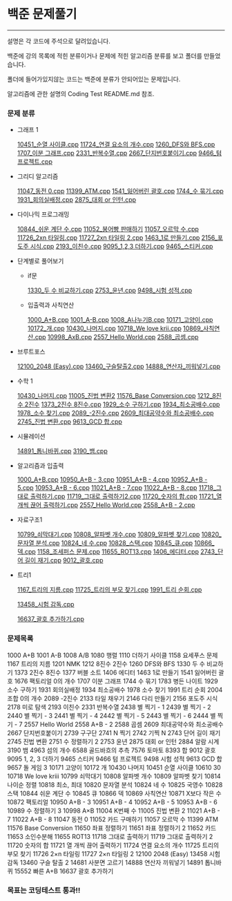 # 백준 문제풀기
------------------------------------------------
설명은 각 코드에 주석으로 달려있습니다.


백준에 강의 목록에 적힌 분류이거나 문제에 적힌 알고리즘 분류를 보고 폴더를 만들었습니다.

폴더에 들어가있지않는 코드는 백준에 분류가 안되어있는 문제입니다.

알고리즘에 관한 설명의 Coding Test README.md 참조.


### 문제 분류

- 그래프 1

    [10451_순열 사이클.cpp](https://github.com/GwonHJ/CodingTest/blob/main/%EB%B0%B1%EC%A4%80/%EA%B7%B8%EB%9E%98%ED%94%841/10451_%EC%88%9C%EC%97%B4%20%EC%82%AC%EC%9D%B4%ED%81%B4.cpp)
    [11724_연결 요소의 개수.cpp](https://github.com/GwonHJ/CodingTest/blob/main/%EB%B0%B1%EC%A4%80/%EA%B7%B8%EB%9E%98%ED%94%841/11724_%EC%97%B0%EA%B2%B0%20%EC%9A%94%EC%86%8C%EC%9D%98%20%EA%B0%9C%EC%88%98.cpp)
    [1260_DFS와 BFS.cpp](https://github.com/GwonHJ/CodingTest/blob/main/%EB%B0%B1%EC%A4%80/%EA%B7%B8%EB%9E%98%ED%94%841/1260_DFS%EC%99%80%20BFS.cpp)
    [1707_이분 그래프.cpp](https://github.com/GwonHJ/CodingTest/blob/main/%EB%B0%B1%EC%A4%80/%EA%B7%B8%EB%9E%98%ED%94%841/1707_%EC%9D%B4%EB%B6%84%20%EA%B7%B8%EB%9E%98%ED%94%84.cpp)
    [2331_반복수열.cpp](https://github.com/GwonHJ/CodingTest/blob/main/%EB%B0%B1%EC%A4%80/%EA%B7%B8%EB%9E%98%ED%94%841/2331_%EB%B0%98%EB%B3%B5%EC%88%98%EC%97%B4.cpp)
    [2667_단지번호붙이기.cpp](https://github.com/GwonHJ/CodingTest/blob/main/%EB%B0%B1%EC%A4%80/%EA%B7%B8%EB%9E%98%ED%94%841/2667_%EB%8B%A8%EC%A7%80%EB%B2%88%ED%98%B8%EB%B6%99%EC%9D%B4%EA%B8%B0.cpp)
    [9466_텀 프로젝트.cpp](https://github.com/GwonHJ/CodingTest/blob/main/%EB%B0%B1%EC%A4%80/%EA%B7%B8%EB%9E%98%ED%94%841/9466_%ED%85%80%20%ED%94%84%EB%A1%9C%EC%A0%9D%ED%8A%B8.cpp)

- 그리디 알고리즘

    [11047_동전 0.cpp](https://github.com/GwonHJ/CodingTest/blob/main/%EB%B0%B1%EC%A4%80/%EA%B7%B8%EB%A6%AC%EB%94%94%20%EC%95%8C%EA%B3%A0%EB%A6%AC%EC%A6%98/11047_%EB%8F%99%EC%A0%84%200.cpp)
    [11399_ATM.cpp](https://github.com/GwonHJ/CodingTest/blob/main/%EB%B0%B1%EC%A4%80/%EA%B7%B8%EB%A6%AC%EB%94%94%20%EC%95%8C%EA%B3%A0%EB%A6%AC%EC%A6%98/11399_ATM.cpp)
    [1541_잃어버린 괄호.cpp](https://github.com/GwonHJ/CodingTest/blob/main/%EB%B0%B1%EC%A4%80/%EA%B7%B8%EB%A6%AC%EB%94%94%20%EC%95%8C%EA%B3%A0%EB%A6%AC%EC%A6%98/1541_%EC%9E%83%EC%96%B4%EB%B2%84%EB%A6%B0%20%EA%B4%84%ED%98%B8.cpp)
    [1744_수 묶기.cpp](https://github.com/GwonHJ/CodingTest/blob/main/%EB%B0%B1%EC%A4%80/%EA%B7%B8%EB%A6%AC%EB%94%94%20%EC%95%8C%EA%B3%A0%EB%A6%AC%EC%A6%98/1744_%EC%88%98%20%EB%AC%B6%EA%B8%B0.cpp)
    [1931_회의실배정.cpp](https://github.com/GwonHJ/CodingTest/blob/main/%EB%B0%B1%EC%A4%80/%EA%B7%B8%EB%A6%AC%EB%94%94%20%EC%95%8C%EA%B3%A0%EB%A6%AC%EC%A6%98/1931_%ED%9A%8C%EC%9D%98%EC%8B%A4%EB%B0%B0%EC%A0%95.cpp)
    [2875_대회 or 인턴.cpp](https://github.com/GwonHJ/CodingTest/blob/main/%EB%B0%B1%EC%A4%80/%EA%B7%B8%EB%A6%AC%EB%94%94%20%EC%95%8C%EA%B3%A0%EB%A6%AC%EC%A6%98/2875_%EB%8C%80%ED%9A%8C%20or%20%EC%9D%B8%ED%84%B4.cpp)

- 다이나믹 프로그래밍

    [10844_쉬운 계단 수.cpp](https://github.com/GwonHJ/CodingTest/blob/main/%EB%B0%B1%EC%A4%80/%EB%8B%A4%EC%9D%B4%EB%82%98%EB%AF%B9%20%ED%94%84%EB%A1%9C%EA%B7%B8%EB%9E%98%EB%B0%8D/10844_%EC%89%AC%EC%9A%B4%20%EA%B3%84%EB%8B%A8%20%EC%88%98.cpp)
    [11052_붕어빵 판매하기](https://github.com/GwonHJ/CodingTest/blob/main/%EB%B0%B1%EC%A4%80/%EB%8B%A4%EC%9D%B4%EB%82%98%EB%AF%B9%20%ED%94%84%EB%A1%9C%EA%B7%B8%EB%9E%98%EB%B0%8D/11052_%EB%B6%95%EC%96%B4%EB%B9%B5%20%ED%8C%90%EB%A7%A4%ED%95%98%EA%B8%B0)
    [11057_오르막 수.cpp](https://github.com/GwonHJ/CodingTest/blob/main/%EB%B0%B1%EC%A4%80/%EB%8B%A4%EC%9D%B4%EB%82%98%EB%AF%B9%20%ED%94%84%EB%A1%9C%EA%B7%B8%EB%9E%98%EB%B0%8D/11057_%EC%98%A4%EB%A5%B4%EB%A7%89%20%EC%88%98.cpp)
    [11726_2xn 타일링.cpp](https://github.com/GwonHJ/CodingTest/blob/main/%EB%B0%B1%EC%A4%80/%EB%8B%A4%EC%9D%B4%EB%82%98%EB%AF%B9%20%ED%94%84%EB%A1%9C%EA%B7%B8%EB%9E%98%EB%B0%8D/11726_2xn%20%ED%83%80%EC%9D%BC%EB%A7%81.cpp)
    [11727_2xn 타일링 2.cpp](https://github.com/GwonHJ/CodingTest/blob/main/%EB%B0%B1%EC%A4%80/%EB%8B%A4%EC%9D%B4%EB%82%98%EB%AF%B9%20%ED%94%84%EB%A1%9C%EA%B7%B8%EB%9E%98%EB%B0%8D/11727_2xn%20%ED%83%80%EC%9D%BC%EB%A7%81%202.cpp)
    [1463_1로 만들기.cpp](https://github.com/GwonHJ/CodingTest/blob/main/%EB%B0%B1%EC%A4%80/%EB%8B%A4%EC%9D%B4%EB%82%98%EB%AF%B9%20%ED%94%84%EB%A1%9C%EA%B7%B8%EB%9E%98%EB%B0%8D/1463_1%EB%A1%9C%20%EB%A7%8C%EB%93%A4%EA%B8%B0.cpp)
    [2156_포도주 시식.cpp](https://github.com/GwonHJ/CodingTest/blob/main/%EB%B0%B1%EC%A4%80/%EB%8B%A4%EC%9D%B4%EB%82%98%EB%AF%B9%20%ED%94%84%EB%A1%9C%EA%B7%B8%EB%9E%98%EB%B0%8D/2156_%ED%8F%AC%EB%8F%84%EC%A3%BC%20%EC%8B%9C%EC%8B%9D.cpp)
    [2193_이친수.cpp](https://github.com/GwonHJ/CodingTest/blob/main/%EB%B0%B1%EC%A4%80/%EB%8B%A4%EC%9D%B4%EB%82%98%EB%AF%B9%20%ED%94%84%EB%A1%9C%EA%B7%B8%EB%9E%98%EB%B0%8D/2193_%EC%9D%B4%EC%B9%9C%EC%88%98.cpp)
    [9095_1,2,3 더하기.cpp](https://github.com/GwonHJ/CodingTest/blob/main/%EB%B0%B1%EC%A4%80/%EB%8B%A4%EC%9D%B4%EB%82%98%EB%AF%B9%20%ED%94%84%EB%A1%9C%EA%B7%B8%EB%9E%98%EB%B0%8D/9095_1%2C2%2C3%20%EB%8D%94%ED%95%98%EA%B8%B0.cpp)
    [9465_스티커.cpp](https://github.com/GwonHJ/CodingTest/blob/main/%EB%B0%B1%EC%A4%80/%EB%8B%A4%EC%9D%B4%EB%82%98%EB%AF%B9%20%ED%94%84%EB%A1%9C%EA%B7%B8%EB%9E%98%EB%B0%8D/9465_%EC%8A%A4%ED%8B%B0%EC%BB%A4.cpp)

- 단계별로 풀어보기
    - if문
    
        [1330_두 수 비교하기.cpp](https://github.com/GwonHJ/CodingTest/blob/main/%EB%B0%B1%EC%A4%80/%EB%8B%A8%EA%B3%84%EB%B3%84%EB%A1%9C%20%ED%92%80%EC%96%B4%EB%B3%B4%EA%B8%B0/if%EB%AC%B8/1330_%EB%91%90%20%EC%88%98%20%EB%B9%84%EA%B5%90%ED%95%98%EA%B8%B0.cpp)
        [2753_윤년.cpp](https://github.com/GwonHJ/CodingTest/blob/main/%EB%B0%B1%EC%A4%80/%EB%8B%A8%EA%B3%84%EB%B3%84%EB%A1%9C%20%ED%92%80%EC%96%B4%EB%B3%B4%EA%B8%B0/if%EB%AC%B8/2753_%EC%9C%A4%EB%85%84.cpp)
        [9498_시험 성적.cpp](https://github.com/GwonHJ/CodingTest/blob/main/%EB%B0%B1%EC%A4%80/%EB%8B%A8%EA%B3%84%EB%B3%84%EB%A1%9C%20%ED%92%80%EC%96%B4%EB%B3%B4%EA%B8%B0/if%EB%AC%B8/9498_%EC%8B%9C%ED%97%98%20%EC%84%B1%EC%A0%81.cpp)

    - 입출력과 사칙연산
    
        [1000_A+B.cpp](https://github.com/GwonHJ/CodingTest/blob/main/%EB%B0%B1%EC%A4%80/%EB%8B%A8%EA%B3%84%EB%B3%84%EB%A1%9C%20%ED%92%80%EC%96%B4%EB%B3%B4%EA%B8%B0/%EC%9E%85%EC%B6%9C%EB%A0%A5%EA%B3%BC%20%EC%82%AC%EC%B9%99%EC%97%B0%EC%82%B0/1000_A%2BB.cpp)
        [1001_A-B.cpp](https://github.com/GwonHJ/CodingTest/blob/main/%EB%B0%B1%EC%A4%80/%EB%8B%A8%EA%B3%84%EB%B3%84%EB%A1%9C%20%ED%92%80%EC%96%B4%EB%B3%B4%EA%B8%B0/%EC%9E%85%EC%B6%9C%EB%A0%A5%EA%B3%BC%20%EC%82%AC%EC%B9%99%EC%97%B0%EC%82%B0/1001_A-B.cpp)
        [1008_A나누기B.cpp](https://github.com/GwonHJ/CodingTest/blob/main/%EB%B0%B1%EC%A4%80/%EB%8B%A8%EA%B3%84%EB%B3%84%EB%A1%9C%20%ED%92%80%EC%96%B4%EB%B3%B4%EA%B8%B0/%EC%9E%85%EC%B6%9C%EB%A0%A5%EA%B3%BC%20%EC%82%AC%EC%B9%99%EC%97%B0%EC%82%B0/1008_A%EB%82%98%EB%88%84%EA%B8%B0B.cpp)
        [10171_고양이.cpp](https://github.com/GwonHJ/CodingTest/blob/main/%EB%B0%B1%EC%A4%80/%EB%8B%A8%EA%B3%84%EB%B3%84%EB%A1%9C%20%ED%92%80%EC%96%B4%EB%B3%B4%EA%B8%B0/%EC%9E%85%EC%B6%9C%EB%A0%A5%EA%B3%BC%20%EC%82%AC%EC%B9%99%EC%97%B0%EC%82%B0/10171_%EA%B3%A0%EC%96%91%EC%9D%B4.cpp)
        [10172_개.cpp](https://github.com/GwonHJ/CodingTest/blob/main/%EB%B0%B1%EC%A4%80/%EB%8B%A8%EA%B3%84%EB%B3%84%EB%A1%9C%20%ED%92%80%EC%96%B4%EB%B3%B4%EA%B8%B0/%EC%9E%85%EC%B6%9C%EB%A0%A5%EA%B3%BC%20%EC%82%AC%EC%B9%99%EC%97%B0%EC%82%B0/10172_%EA%B0%9C.cpp)
        [10430_나머지.cpp](https://github.com/GwonHJ/CodingTest/blob/main/%EB%B0%B1%EC%A4%80/%EB%8B%A8%EA%B3%84%EB%B3%84%EB%A1%9C%20%ED%92%80%EC%96%B4%EB%B3%B4%EA%B8%B0/%EC%9E%85%EC%B6%9C%EB%A0%A5%EA%B3%BC%20%EC%82%AC%EC%B9%99%EC%97%B0%EC%82%B0/10430_%EB%82%98%EB%A8%B8%EC%A7%80.cpp)
        [10718_We love krii.cpp](https://github.com/GwonHJ/CodingTest/blob/main/%EB%B0%B1%EC%A4%80/%EB%8B%A8%EA%B3%84%EB%B3%84%EB%A1%9C%20%ED%92%80%EC%96%B4%EB%B3%B4%EA%B8%B0/%EC%9E%85%EC%B6%9C%EB%A0%A5%EA%B3%BC%20%EC%82%AC%EC%B9%99%EC%97%B0%EC%82%B0/10718_We%20love%20krii.cpp)
        [10869_사칙연산.cpp](https://github.com/GwonHJ/CodingTest/blob/main/%EB%B0%B1%EC%A4%80/%EB%8B%A8%EA%B3%84%EB%B3%84%EB%A1%9C%20%ED%92%80%EC%96%B4%EB%B3%B4%EA%B8%B0/%EC%9E%85%EC%B6%9C%EB%A0%A5%EA%B3%BC%20%EC%82%AC%EC%B9%99%EC%97%B0%EC%82%B0/10869_%EC%82%AC%EC%B9%99%EC%97%B0%EC%82%B0.cpp)
        [10998_AxB.cpp](https://github.com/GwonHJ/CodingTest/blob/main/%EB%B0%B1%EC%A4%80/%EB%8B%A8%EA%B3%84%EB%B3%84%EB%A1%9C%20%ED%92%80%EC%96%B4%EB%B3%B4%EA%B8%B0/%EC%9E%85%EC%B6%9C%EB%A0%A5%EA%B3%BC%20%EC%82%AC%EC%B9%99%EC%97%B0%EC%82%B0/10998_AxB.cpp)
        [2557_Hello World.cpp](https://github.com/GwonHJ/CodingTest/blob/main/%EB%B0%B1%EC%A4%80/%EB%8B%A8%EA%B3%84%EB%B3%84%EB%A1%9C%20%ED%92%80%EC%96%B4%EB%B3%B4%EA%B8%B0/%EC%9E%85%EC%B6%9C%EB%A0%A5%EA%B3%BC%20%EC%82%AC%EC%B9%99%EC%97%B0%EC%82%B0/2557_Hello%20World.cpp)
        [2588_곱셈.cpp](https://github.com/GwonHJ/CodingTest/blob/main/%EB%B0%B1%EC%A4%80/%EB%8B%A8%EA%B3%84%EB%B3%84%EB%A1%9C%20%ED%92%80%EC%96%B4%EB%B3%B4%EA%B8%B0/%EC%9E%85%EC%B6%9C%EB%A0%A5%EA%B3%BC%20%EC%82%AC%EC%B9%99%EC%97%B0%EC%82%B0/2588_%EA%B3%B1%EC%85%88.cpp)

- 브루트포스

    [12100_2048 (Easy).cpp](https://github.com/GwonHJ/CodingTest/blob/main/%EB%B0%B1%EC%A4%80/%EB%B8%8C%EB%A3%A8%ED%8A%B8%ED%8F%AC%EC%8A%A4/12100_2048%20(Easy).cpp)
    [13460_구슬탈출2.cpp](https://github.com/GwonHJ/CodingTest/blob/main/%EB%B0%B1%EC%A4%80/%EB%B8%8C%EB%A3%A8%ED%8A%B8%ED%8F%AC%EC%8A%A4/13460_%EA%B5%AC%EC%8A%AC%ED%83%88%EC%B6%9C2.cpp)
    [14888_연산자_끼워넣기.cpp](https://github.com/GwonHJ/CodingTest/blob/main/%EB%B0%B1%EC%A4%80/%EB%B8%8C%EB%A3%A8%ED%8A%B8%ED%8F%AC%EC%8A%A4/14888_%EC%97%B0%EC%82%B0%EC%9E%90_%EB%81%BC%EC%9B%8C%EB%84%A3%EA%B8%B0.cpp)

- 수학 1

    [10430_나머지.cpp](https://github.com/GwonHJ/CodingTest/blob/main/%EB%B0%B1%EC%A4%80/%EC%88%98%ED%95%99%201/10430_%EB%82%98%EB%A8%B8%EC%A7%80.cpp)
    [11005_진법 변환2](https://github.com/GwonHJ/CodingTest/blob/main/%EB%B0%B1%EC%A4%80/%EC%88%98%ED%95%99%201/11005_%EC%A7%84%EB%B2%95%20%EB%B3%80%ED%99%982)
    [11576_Base Conversion.cpp](https://github.com/GwonHJ/CodingTest/blob/main/%EB%B0%B1%EC%A4%80/%EC%88%98%ED%95%99%201/11576_Base%20Conversion.cpp)
    [1212_8진수 2진수](https://github.com/GwonHJ/CodingTest/blob/main/%EB%B0%B1%EC%A4%80/%EC%88%98%ED%95%99%201/1212_8%EC%A7%84%EC%88%98%202%EC%A7%84%EC%88%98)
    [1373_2진수 8진수.cpp](https://github.com/GwonHJ/CodingTest/blob/main/%EB%B0%B1%EC%A4%80/%EC%88%98%ED%95%99%201/1373_2%EC%A7%84%EC%88%98%208%EC%A7%84%EC%88%98.cpp)
    [1929_소수 구하기.cpp](https://github.com/GwonHJ/CodingTest/blob/main/%EB%B0%B1%EC%A4%80/%EC%88%98%ED%95%99%201/1929_%EC%86%8C%EC%88%98%20%EA%B5%AC%ED%95%98%EA%B8%B0.cpp)
    [1934_최소공배수.cpp](https://github.com/GwonHJ/CodingTest/blob/main/%EB%B0%B1%EC%A4%80/%EC%88%98%ED%95%99%201/1934_%EC%B5%9C%EC%86%8C%EA%B3%B5%EB%B0%B0%EC%88%98.cpp)
    [1978_소수 찾기.cpp](https://github.com/GwonHJ/CodingTest/blob/main/%EB%B0%B1%EC%A4%80/%EC%88%98%ED%95%99%201/1978_%EC%86%8C%EC%88%98%20%EC%B0%BE%EA%B8%B0.cpp)
    [2089_-2진수.cpp](https://github.com/GwonHJ/CodingTest/blob/main/%EB%B0%B1%EC%A4%80/%EC%88%98%ED%95%99%201/2089_-2%EC%A7%84%EC%88%98.cpp)
    [2609_최대공약수와 최소공배수.cpp](https://github.com/GwonHJ/CodingTest/blob/main/%EB%B0%B1%EC%A4%80/%EC%88%98%ED%95%99%201/2609_%EC%B5%9C%EB%8C%80%EA%B3%B5%EC%95%BD%EC%88%98%EC%99%80%20%EC%B5%9C%EC%86%8C%EA%B3%B5%EB%B0%B0%EC%88%98.cpp)
    [2745_진법 변환.cpp](https://github.com/GwonHJ/CodingTest/blob/main/%EB%B0%B1%EC%A4%80/%EC%88%98%ED%95%99%201/2745_%EC%A7%84%EB%B2%95%20%EB%B3%80%ED%99%98.cpp)
    [9613_GCD 합.cpp](https://github.com/GwonHJ/CodingTest/blob/main/%EB%B0%B1%EC%A4%80/%EC%88%98%ED%95%99%201/9613_GCD%20%ED%95%A9.cpp)

- 시뮬레이션

    [14891_톱니바퀴.cpp](https://github.com/GwonHJ/CodingTest/blob/main/%EB%B0%B1%EC%A4%80/%EC%8B%9C%EB%AE%AC%EB%A0%88%EC%9D%B4%EC%85%98/14891_%ED%86%B1%EB%8B%88%EB%B0%94%ED%80%B4.cpp)
    [3190_뱀.cpp](https://github.com/GwonHJ/CodingTest/blob/main/%EB%B0%B1%EC%A4%80/%EC%8B%9C%EB%AE%AC%EB%A0%88%EC%9D%B4%EC%85%98/3190_%EB%B1%80.cpp)

- 알고리즘과 입출력

    [1000_A+B.cpp](https://github.com/GwonHJ/CodingTest/blob/main/%EB%B0%B1%EC%A4%80/%EC%95%8C%EA%B3%A0%EB%A6%AC%EC%A6%98%EA%B3%BC%20%EC%9E%85%EC%B6%9C%EB%A0%A5/1000_A%2BB.cpp)
    [10950_A+B - 3.cpp](https://github.com/GwonHJ/CodingTest/blob/main/%EB%B0%B1%EC%A4%80/%EC%95%8C%EA%B3%A0%EB%A6%AC%EC%A6%98%EA%B3%BC%20%EC%9E%85%EC%B6%9C%EB%A0%A5/10950_A%2BB%20-%203.cpp)
    [10951_A+B - 4.cpp](https://github.com/GwonHJ/CodingTest/blob/main/%EB%B0%B1%EC%A4%80/%EC%95%8C%EA%B3%A0%EB%A6%AC%EC%A6%98%EA%B3%BC%20%EC%9E%85%EC%B6%9C%EB%A0%A5/10951_A%2BB%20-%204.cpp)
    [10952_A+B - 5.cpp](https://github.com/GwonHJ/CodingTest/blob/main/%EB%B0%B1%EC%A4%80/%EC%95%8C%EA%B3%A0%EB%A6%AC%EC%A6%98%EA%B3%BC%20%EC%9E%85%EC%B6%9C%EB%A0%A5/10952_A%2BB%20-%205.cpp)
    [10953_A+B - 6.cpp](https://github.com/GwonHJ/CodingTest/blob/main/%EB%B0%B1%EC%A4%80/%EC%95%8C%EA%B3%A0%EB%A6%AC%EC%A6%98%EA%B3%BC%20%EC%9E%85%EC%B6%9C%EB%A0%A5/10953_A%2BB%20-%206.cpp)
    [11021_A+B - 7.cpp](https://github.com/GwonHJ/CodingTest/blob/main/%EB%B0%B1%EC%A4%80/%EC%95%8C%EA%B3%A0%EB%A6%AC%EC%A6%98%EA%B3%BC%20%EC%9E%85%EC%B6%9C%EB%A0%A5/11021_A%2BB%20-%207.cpp)
    [11022_A+B - 8.cpp](https://github.com/GwonHJ/CodingTest/blob/main/%EB%B0%B1%EC%A4%80/%EC%95%8C%EA%B3%A0%EB%A6%AC%EC%A6%98%EA%B3%BC%20%EC%9E%85%EC%B6%9C%EB%A0%A5/11022_A%2BB%20-%208.cpp)
    [11718_그대로 출력하기.cpp](https://github.com/GwonHJ/CodingTest/blob/main/%EB%B0%B1%EC%A4%80/%EC%95%8C%EA%B3%A0%EB%A6%AC%EC%A6%98%EA%B3%BC%20%EC%9E%85%EC%B6%9C%EB%A0%A5/11718_%EA%B7%B8%EB%8C%80%EB%A1%9C%20%EC%B6%9C%EB%A0%A5%ED%95%98%EA%B8%B0.cpp)
    [11719_그대로 출력하기2.cpp](https://github.com/GwonHJ/CodingTest/blob/main/%EB%B0%B1%EC%A4%80/%EC%95%8C%EA%B3%A0%EB%A6%AC%EC%A6%98%EA%B3%BC%20%EC%9E%85%EC%B6%9C%EB%A0%A5/11719_%EA%B7%B8%EB%8C%80%EB%A1%9C%20%EC%B6%9C%EB%A0%A5%ED%95%98%EA%B8%B02.cpp)
    [11720_숫자의 합.cpp](https://github.com/GwonHJ/CodingTest/blob/main/%EB%B0%B1%EC%A4%80/%EC%95%8C%EA%B3%A0%EB%A6%AC%EC%A6%98%EA%B3%BC%20%EC%9E%85%EC%B6%9C%EB%A0%A5/11720_%EC%88%AB%EC%9E%90%EC%9D%98%20%ED%95%A9.cpp)
    [11721_열 개씩 끊어 출력하기.cpp](https://github.com/GwonHJ/CodingTest/blob/main/%EB%B0%B1%EC%A4%80/%EC%95%8C%EA%B3%A0%EB%A6%AC%EC%A6%98%EA%B3%BC%20%EC%9E%85%EC%B6%9C%EB%A0%A5/11721_%EC%97%B4%20%EA%B0%9C%EC%94%A9%20%EB%81%8A%EC%96%B4%20%EC%B6%9C%EB%A0%A5%ED%95%98%EA%B8%B0.cpp)
    [2557_Hello World.cpp](https://github.com/GwonHJ/CodingTest/blob/main/%EB%B0%B1%EC%A4%80/%EC%95%8C%EA%B3%A0%EB%A6%AC%EC%A6%98%EA%B3%BC%20%EC%9E%85%EC%B6%9C%EB%A0%A5/2557_Hello%20World.cpp)
    [2558_A+B - 2.cpp](https://github.com/GwonHJ/CodingTest/blob/main/%EB%B0%B1%EC%A4%80/%EC%95%8C%EA%B3%A0%EB%A6%AC%EC%A6%98%EA%B3%BC%20%EC%9E%85%EC%B6%9C%EB%A0%A5/2558_A%2BB%20-%202.cpp)

- 자료구조1

    [10799_쇠막대기.cpp](https://github.com/GwonHJ/CodingTest/blob/main/%EB%B0%B1%EC%A4%80/%EC%9E%90%EB%A3%8C%EA%B5%AC%EC%A1%B01/10799_%EC%87%A0%EB%A7%89%EB%8C%80%EA%B8%B0.cpp)
    [10808_알파벳 개수.cpp](https://github.com/GwonHJ/CodingTest/blob/main/%EB%B0%B1%EC%A4%80/%EC%9E%90%EB%A3%8C%EA%B5%AC%EC%A1%B01/10808_%EC%95%8C%ED%8C%8C%EB%B2%B3%20%EA%B0%9C%EC%88%98.cpp)
    [10809_알파벳 찾기.cpp](https://github.com/GwonHJ/CodingTest/blob/main/%EB%B0%B1%EC%A4%80/%EC%9E%90%EB%A3%8C%EA%B5%AC%EC%A1%B01/10809_%EC%95%8C%ED%8C%8C%EB%B2%B3%20%EC%B0%BE%EA%B8%B0.cpp)
    [10820_문자열 분석.cpp](https://github.com/GwonHJ/CodingTest/blob/main/%EB%B0%B1%EC%A4%80/%EC%9E%90%EB%A3%8C%EA%B5%AC%EC%A1%B01/10820_%EB%AC%B8%EC%9E%90%EC%97%B4%20%EB%B6%84%EC%84%9D.cpp)
    [10824_네 수.cpp](https://github.com/GwonHJ/CodingTest/blob/main/%EB%B0%B1%EC%A4%80/%EC%9E%90%EB%A3%8C%EA%B5%AC%EC%A1%B01/10824_%EB%84%A4%20%EC%88%98.cpp)
    [10828_스택.cpp](https://github.com/GwonHJ/CodingTest/blob/main/%EB%B0%B1%EC%A4%80/%EC%9E%90%EB%A3%8C%EA%B5%AC%EC%A1%B01/10828_%EC%8A%A4%ED%83%9D.cpp)
    [10845_큐.cpp](https://github.com/GwonHJ/CodingTest/blob/main/%EB%B0%B1%EC%A4%80/%EC%9E%90%EB%A3%8C%EA%B5%AC%EC%A1%B01/10845_%ED%81%90.cpp)
    [10866_덱.cpp](https://github.com/GwonHJ/CodingTest/blob/main/%EB%B0%B1%EC%A4%80/%EC%9E%90%EB%A3%8C%EA%B5%AC%EC%A1%B01/10866_%EB%8D%B1.cpp)
    [1158_조세퍼스 문제.cpp](https://github.com/GwonHJ/CodingTest/blob/main/%EB%B0%B1%EC%A4%80/%EC%9E%90%EB%A3%8C%EA%B5%AC%EC%A1%B01/1158_%EC%A1%B0%EC%84%B8%ED%8D%BC%EC%8A%A4%20%EB%AC%B8%EC%A0%9C.cpp)
    [11655_ROT13.cpp](https://github.com/GwonHJ/CodingTest/blob/main/%EB%B0%B1%EC%A4%80/%EC%9E%90%EB%A3%8C%EA%B5%AC%EC%A1%B01/11655_ROT13.cpp)
    [1406_에디터.cpp](https://github.com/GwonHJ/CodingTest/blob/main/%EB%B0%B1%EC%A4%80/%EC%9E%90%EB%A3%8C%EA%B5%AC%EC%A1%B01/1406_%EC%97%90%EB%94%94%ED%84%B0.cpp)
    [2743_단어 길이 재기.cpp](https://github.com/GwonHJ/CodingTest/blob/main/%EB%B0%B1%EC%A4%80/%EC%9E%90%EB%A3%8C%EA%B5%AC%EC%A1%B01/2743_%EB%8B%A8%EC%96%B4%20%EA%B8%B8%EC%9D%B4%20%EC%9E%AC%EA%B8%B0.cpp)
    [9012_괄호.cpp](https://github.com/GwonHJ/CodingTest/blob/main/%EB%B0%B1%EC%A4%80/%EC%9E%90%EB%A3%8C%EA%B5%AC%EC%A1%B01/9012_%EA%B4%84%ED%98%B8.cpp)

- 트리1

    [1167_트리의 지름.cpp](https://github.com/GwonHJ/CodingTest/blob/main/%EB%B0%B1%EC%A4%80/%ED%8A%B8%EB%A6%AC1/1167_%ED%8A%B8%EB%A6%AC%EC%9D%98%20%EC%A7%80%EB%A6%84.cpp)
    [11725_트리의 부모 찾기.cpp](https://github.com/GwonHJ/CodingTest/blob/main/%EB%B0%B1%EC%A4%80/%ED%8A%B8%EB%A6%AC1/11725_%ED%8A%B8%EB%A6%AC%EC%9D%98%20%EB%B6%80%EB%AA%A8%20%EC%B0%BE%EA%B8%B0.cpp)
    [1991_트리 순회.cpp](https://github.com/GwonHJ/CodingTest/blob/main/%EB%B0%B1%EC%A4%80/%ED%8A%B8%EB%A6%AC1/1991_%ED%8A%B8%EB%A6%AC%20%EC%88%9C%ED%9A%8C.cpp)

    [13458_시험 감독.cpp](https://github.com/GwonHJ/CodingTest/blob/main/%EB%B0%B1%EC%A4%80/13458_%EC%8B%9C%ED%97%98%20%EA%B0%90%EB%8F%85.cpp)

    [16637_괄호 추가하기.cpp](https://github.com/GwonHJ/CodingTest/blob/main/%EB%B0%B1%EC%A4%80/16637_%EA%B4%84%ED%98%B8%20%20%EC%B6%94%EA%B0%80%ED%95%98%EA%B8%B0.cpp)
### 문제목록

1000 A+B 1001 A-B 1008 A/B 1080 행렬 1110 더하기 사이클 1158 요세푸스 문제 1167 트리의 지름 1201 NMK 1212 8진수 2진수 1260 DFS와 BFS 1330 두 수 비교하기 1373 2진수 8진수 1377 버블 소트 1406 에디터 1463 1로 만들기 1541 잃어버린 괄호 1676 팩토리얼 0의 개수 1707 이분 그래프 1744 수 묶기 1783 병든 나이트 1929 소수 구하기 1931 회의실배정 1934 최소공배수 1978 소수 찾기 1991 트리 순회 2004 조합 0의 개수 2089 -2진수 2133 타일 채우기 2146 다리 만들기 2156 포도주 시식 2178 미로 탐색 2193 이친수 2331 반복수열 2438 별 찍기 - 1 2439 별 찍기 - 2 2440 별 찍기 - 3 2441 별 찍기 - 4 2442 별 찍기 - 5 2443 별 찍기 - 6 2444 별 찍기 - 7 2557 Hello World 2558 A+B - 2 2588 곱셈 2609 최대공약수와 최소공배수 2667 단지번호붙이기 2739 구구단 2741 N 찍기 2742 기찍 N 2743 단어 길이 재기 2745 진법 변환 2751 수 정렬하기 2 2753 윤년 2875 대회 or 인턴 2884 알람 시계 3190 뱀 4963 섬의 개수 6588 골드바흐의 추측 7576 토마토 8393 합 9012 괄호 9095 1, 2, 3 더하기 9465 스티커 9466 텀 프로젝트 9498 시험 성적 9613 GCD 합 9657 돌 게임 3 10171 고양이 10172 개 10430 나머지 10451 순열 사이클 10610 30 10718 We love kriii 10799 쇠막대기 10808 알파벳 개수 10809 알파벳 찾기 10814 나이순 정렬 10818 최소, 최대 10820 문자열 분석 10824 네 수 10825 국영수 10828 스택 10844 쉬운 계단 수 10845 큐 10866 덱 10869 사칙연산 10871 X보다 작은 수 10872 팩토리얼 10950 A+B - 3 10951 A+B - 4 10952 A+B - 5 10953 A+B - 6 10989 수 정렬하기 3 10998 A×B 11004 K번째 수 11005 진법 변환 2 11021 A+B - 7 11022 A+B - 8 11047 동전 0 11052 카드 구매하기 11057 오르막 수 11399 ATM 11576 Base Conversion 11650 좌표 정렬하기 11651 좌표 정렬하기 2 11652 카드 11653 소인수분해 11655 ROT13 11718 그대로 출력하기 11719 그대로 출력하기 2 11720 숫자의 합 11721 열 개씩 끊어 출력하기 11724 연결 요소의 개수 11725 트리의 부모 찾기 11726 2×n 타일링 11727 2×n 타일링 2 12100 2048 (Easy) 13458 시험 감독 13460 구슬 탈출 2 14681 사분면 고르기 14888 연산자 끼워넣기 14891 톱니바퀴 15552 빠른 A+B 16637 괄호 추가하기

### 목표는 코딩테스트 통과!!


